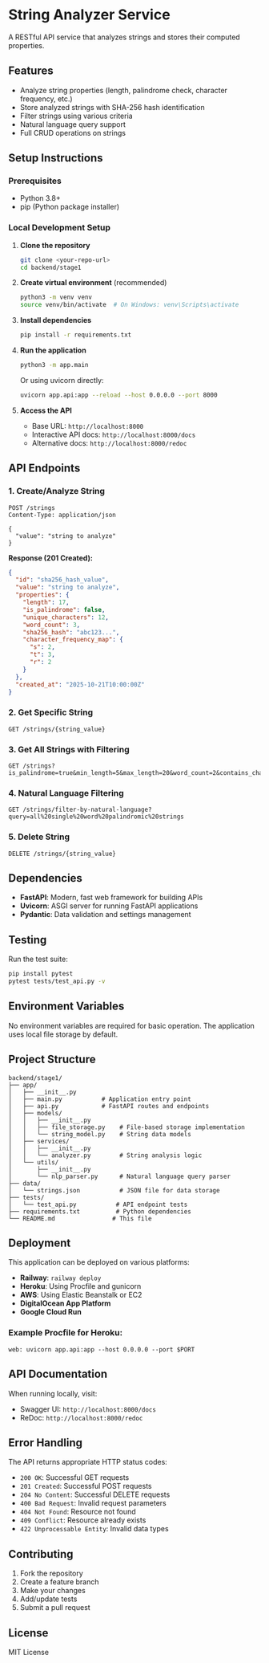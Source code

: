 # String Analyzer Service

A RESTful API service that analyzes strings and stores their computed properties.

## Features

- Analyze string properties (length, palindrome check, character frequency, etc.)
- Store analyzed strings with SHA-256 hash identification
- Filter strings using various criteria
- Natural language query support
- Full CRUD operations on strings

## Setup Instructions

### Prerequisites

- Python 3.8+
- pip (Python package installer)

### Local Development Setup

1. **Clone the repository**

   ```bash
   git clone <your-repo-url>
   cd backend/stage1
   ```

2. **Create virtual environment** (recommended)

   ```bash
   python3 -m venv venv
   source venv/bin/activate  # On Windows: venv\Scripts\activate
   ```

3. **Install dependencies**

   ```bash
   pip install -r requirements.txt
   ```

4. **Run the application**

   ```bash
   python3 -m app.main
   ```

   Or using uvicorn directly:

   ```bash
   uvicorn app.api:app --reload --host 0.0.0.0 --port 8000
   ```

5. **Access the API**
   - Base URL: `http://localhost:8000`
   - Interactive API docs: `http://localhost:8000/docs`
   - Alternative docs: `http://localhost:8000/redoc`

## API Endpoints

### 1. Create/Analyze String

```http
POST /strings
Content-Type: application/json

{
  "value": "string to analyze"
}
```

**Response (201 Created):**

```json
{
  "id": "sha256_hash_value",
  "value": "string to analyze",
  "properties": {
    "length": 17,
    "is_palindrome": false,
    "unique_characters": 12,
    "word_count": 3,
    "sha256_hash": "abc123...",
    "character_frequency_map": {
      "s": 2,
      "t": 3,
      "r": 2
    }
  },
  "created_at": "2025-10-21T10:00:00Z"
}
```

### 2. Get Specific String

```http
GET /strings/{string_value}
```

### 3. Get All Strings with Filtering

```http
GET /strings?is_palindrome=true&min_length=5&max_length=20&word_count=2&contains_character=a
```

### 4. Natural Language Filtering

```http
GET /strings/filter-by-natural-language?query=all%20single%20word%20palindromic%20strings
```

### 5. Delete String

```http
DELETE /strings/{string_value}
```

## Dependencies

- **FastAPI**: Modern, fast web framework for building APIs
- **Uvicorn**: ASGI server for running FastAPI applications
- **Pydantic**: Data validation and settings management

## Testing

Run the test suite:

```bash
pip install pytest
pytest tests/test_api.py -v
```

## Environment Variables

No environment variables are required for basic operation. The application uses local file storage by default.

## Project Structure

```
backend/stage1/
├── app/
│   ├── __init__.py
│   ├── main.py           # Application entry point
│   ├── api.py            # FastAPI routes and endpoints
│   ├── models/
│   │   ├── __init__.py
│   │   ├── file_storage.py    # File-based storage implementation
│   │   └── string_model.py    # String data models
│   ├── services/
│   │   ├── __init__.py
│   │   └── analyzer.py        # String analysis logic
│   └── utils/
│       ├── __init__.py
│       └── nlp_parser.py      # Natural language query parser
├── data/
│   └── strings.json           # JSON file for data storage
├── tests/
│   └── test_api.py           # API endpoint tests
├── requirements.txt          # Python dependencies
└── README.md                # This file
```

## Deployment

This application can be deployed on various platforms:

- **Railway**: `railway deploy`
- **Heroku**: Using Procfile and gunicorn
- **AWS**: Using Elastic Beanstalk or EC2
- **DigitalOcean App Platform**
- **Google Cloud Run**

### Example Procfile for Heroku:

```
web: uvicorn app.api:app --host 0.0.0.0 --port $PORT
```

## API Documentation

When running locally, visit:

- Swagger UI: `http://localhost:8000/docs`
- ReDoc: `http://localhost:8000/redoc`

## Error Handling

The API returns appropriate HTTP status codes:

- `200 OK`: Successful GET requests
- `201 Created`: Successful POST requests
- `204 No Content`: Successful DELETE requests
- `400 Bad Request`: Invalid request parameters
- `404 Not Found`: Resource not found
- `409 Conflict`: Resource already exists
- `422 Unprocessable Entity`: Invalid data types

## Contributing

1. Fork the repository
2. Create a feature branch
3. Make your changes
4. Add/update tests
5. Submit a pull request

## License

MIT License
